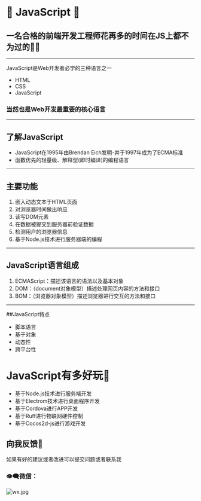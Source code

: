 # 🏑 JavaScript 🏑
## 一名合格的前端开发工程师花再多的时间在JS上都不为过的🐱‍💻
*** 
JavaScript是Web开发者必学的三种语言之一
- HTML
- CSS
- JavaScript
### 当然也是Web开发最重要的核心语言
*** 
## 了解JavaScript
- JavaScript在1995年由Brendan Eich发明-并于1997年成为了ECMA标准
- 函数优先的轻量级、解释型(即时编译)的编程语言
--- 
## 主要功能
1. 嵌入动态文本于HTML页面
2. 对浏览器时间做出响应
3. 读写DOM元素
4. 在数据被提交到服务器前验证数据
5. 检测用户的浏览器信息
6. 基于Node.js技术进行服务器端的编程
--- 
## JavaScript语言组成
1. ECMAScript：描述该语言的语法以及基本对象 
2. DOM：（document对象模型）描述处理网页内容的方法和接口
3. BOM：（浏览器对象模型）描述浏览器进行交互的方法和接口
--- 
##JavaScript特点
- 脚本语言
- 基于对象
- 动态性
- 跨平台性
# JavaScript有多好玩🤩
- 基于Node.js技术进行服务端开发
- 基于Electrom技术进行桌面程序开发
- 基于Cordova进行APP开发
- 基于Ruff进行物联网硬件控制
- 基于Cocos2d-js进行游戏开发

## 向我反馈🚩
如果有好的建议或者改进可以提交问题或者联系我
### 👁‍🗨微信：
![wx.jpg](https://s1.ax1x.com/2022/05/19/OHef4e.jpg)
